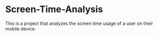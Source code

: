 # Screen-Time-Analysis
This is a project that analyzes the screen time usage of a user on their  mobile device. 
